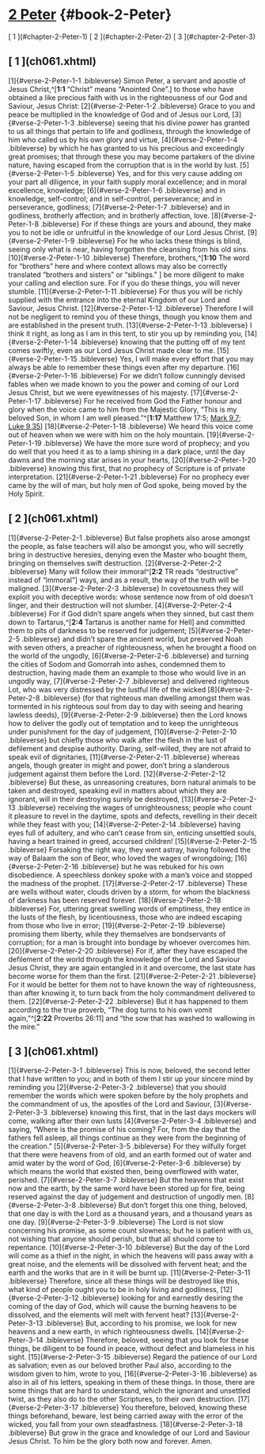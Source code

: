 # [2 Peter](ch001.xhtml) {#book-2-Peter}

<div id="chapterlinks-2-Peter" class="chapterlinks">[&nbsp;1&nbsp;](#chapter-2-Peter-1) [&nbsp;2&nbsp;](#chapter-2-Peter-2) [&nbsp;3&nbsp;](#chapter-2-Peter-3) </div>

<h2 class="chaptertitle">[&nbsp;1&nbsp;](ch061.xhtml)<span><span id="chapter-2-Peter-1"></span></span></h2>
 
[1]{#verse-2-Peter-1-1 .bibleverse} Simon Peter, a servant and apostle of Jesus Christ,^[**1:1** “Christ” means “Anointed One”.] to those who have obtained a like precious faith with us in the righteousness of our God and Saviour, Jesus Christ: [2]{#verse-2-Peter-1-2 .bibleverse} Grace to you and peace be multiplied in the knowledge of God and of Jesus our Lord, [3]{#verse-2-Peter-1-3 .bibleverse} seeing that his divine power has granted to us all things that pertain to life and godliness, through the knowledge of him who called us by his own glory and virtue, [4]{#verse-2-Peter-1-4 .bibleverse} by which he has granted to us his precious and exceedingly great promises; that through these you may become partakers of the divine nature, having escaped from the corruption that is in the world by lust. [5]{#verse-2-Peter-1-5 .bibleverse} Yes, and for this very cause adding on your part all diligence, in your faith supply moral excellence; and in moral excellence, knowledge; [6]{#verse-2-Peter-1-6 .bibleverse} and in knowledge, self-control; and in self-control, perseverance; and in perseverance, godliness; [7]{#verse-2-Peter-1-7 .bibleverse} and in godliness, brotherly affection; and in brotherly affection, love. [8]{#verse-2-Peter-1-8 .bibleverse} For if these things are yours and abound, they make you to not be idle or unfruitful in the knowledge of our Lord Jesus Christ. [9]{#verse-2-Peter-1-9 .bibleverse} For he who lacks these things is blind, seeing only what is near, having forgotten the cleansing from his old sins. [10]{#verse-2-Peter-1-10 .bibleverse} Therefore, brothers,^[**1:10** The word for “brothers” here and where context allows may also be correctly translated “brothers and sisters” or “siblings.” ] be more diligent to make your calling and election sure. For if you do these things, you will never stumble. [11]{#verse-2-Peter-1-11 .bibleverse} For thus you will be richly supplied with the entrance into the eternal Kingdom of our Lord and Saviour, Jesus Christ. 
[12]{#verse-2-Peter-1-12 .bibleverse} Therefore I will not be negligent to remind you of these things, though you know them and are established in the present truth. [13]{#verse-2-Peter-1-13 .bibleverse} I think it right, as long as I am in this tent, to stir you up by reminding you, [14]{#verse-2-Peter-1-14 .bibleverse} knowing that the putting off of my tent comes swiftly, even as our Lord Jesus Christ made clear to me. [15]{#verse-2-Peter-1-15 .bibleverse} Yes, I will make every effort that you may always be able to remember these things even after my departure. 
[16]{#verse-2-Peter-1-16 .bibleverse} For we didn’t follow cunningly devised fables when we made known to you the power and coming of our Lord Jesus Christ, but we were eyewitnesses of his majesty. [17]{#verse-2-Peter-1-17 .bibleverse} For he received from God the Father honour and glory when the voice came to him from the Majestic Glory, “This is my beloved Son, in whom I am well pleased.”^[**1:17** Matthew 17:5; [Mark 9,7](ch041.xhtml#verse-Mark-9-7); [Luke 9,35](ch042.xhtml#verse-Luke-9-35)] [18]{#verse-2-Peter-1-18 .bibleverse} We heard this voice come out of heaven when we were with him on the holy mountain. 
[19]{#verse-2-Peter-1-19 .bibleverse} We have the more sure word of prophecy; and you do well that you heed it as to a lamp shining in a dark place, until the day dawns and the morning star arises in your hearts, [20]{#verse-2-Peter-1-20 .bibleverse} knowing this first, that no prophecy of Scripture is of private interpretation. [21]{#verse-2-Peter-1-21 .bibleverse} For no prophecy ever came by the will of man, but holy men of God spoke, being moved by the Holy Spirit. 

<h2 class="chaptertitle">[&nbsp;2&nbsp;](ch061.xhtml)<span><span id="chapter-2-Peter-2"></span></span></h2>
 
[1]{#verse-2-Peter-2-1 .bibleverse} But false prophets also arose amongst the people, as false teachers will also be amongst you, who will secretly bring in destructive heresies, denying even the Master who bought them, bringing on themselves swift destruction. [2]{#verse-2-Peter-2-2 .bibleverse} Many will follow their immoral^[**2:2** TR reads “destructive” instead of “immoral”] ways, and as a result, the way of the truth will be maligned. [3]{#verse-2-Peter-2-3 .bibleverse} In covetousness they will exploit you with deceptive words: whose sentence now from of old doesn’t linger, and their destruction will not slumber. 
[4]{#verse-2-Peter-2-4 .bibleverse} For if God didn’t spare angels when they sinned, but cast them down to Tartarus,^[**2:4** Tartarus is another name for Hell] and committed them to pits of darkness to be reserved for judgement; [5]{#verse-2-Peter-2-5 .bibleverse} and didn’t spare the ancient world, but preserved Noah with seven others, a preacher of righteousness, when he brought a flood on the world of the ungodly, [6]{#verse-2-Peter-2-6 .bibleverse} and turning the cities of Sodom and Gomorrah into ashes, condemned them to destruction, having made them an example to those who would live in an ungodly way, [7]{#verse-2-Peter-2-7 .bibleverse} and delivered righteous Lot, who was very distressed by the lustful life of the wicked [8]{#verse-2-Peter-2-8 .bibleverse} (for that righteous man dwelling amongst them was tormented in his righteous soul from day to day with seeing and hearing lawless deeds), [9]{#verse-2-Peter-2-9 .bibleverse} then the Lord knows how to deliver the godly out of temptation and to keep the unrighteous under punishment for the day of judgement, [10]{#verse-2-Peter-2-10 .bibleverse} but chiefly those who walk after the flesh in the lust of defilement and despise authority. Daring, self-willed, they are not afraid to speak evil of dignitaries, [11]{#verse-2-Peter-2-11 .bibleverse} whereas angels, though greater in might and power, don’t bring a slanderous judgement against them before the Lord. [12]{#verse-2-Peter-2-12 .bibleverse} But these, as unreasoning creatures, born natural animals to be taken and destroyed, speaking evil in matters about which they are ignorant, will in their destroying surely be destroyed, [13]{#verse-2-Peter-2-13 .bibleverse} receiving the wages of unrighteousness; people who count it pleasure to revel in the daytime, spots and defects, revelling in their deceit while they feast with you; [14]{#verse-2-Peter-2-14 .bibleverse} having eyes full of adultery, and who can’t cease from sin, enticing unsettled souls, having a heart trained in greed, accursed children! [15]{#verse-2-Peter-2-15 .bibleverse} Forsaking the right way, they went astray, having followed the way of Balaam the son of Beor, who loved the wages of wrongdoing; [16]{#verse-2-Peter-2-16 .bibleverse} but he was rebuked for his own disobedience. A speechless donkey spoke with a man’s voice and stopped the madness of the prophet. 
[17]{#verse-2-Peter-2-17 .bibleverse} These are wells without water, clouds driven by a storm, for whom the blackness of darkness has been reserved forever. [18]{#verse-2-Peter-2-18 .bibleverse} For, uttering great swelling words of emptiness, they entice in the lusts of the flesh, by licentiousness, those who are indeed escaping from those who live in error; [19]{#verse-2-Peter-2-19 .bibleverse} promising them liberty, while they themselves are bondservants of corruption; for a man is brought into bondage by whoever overcomes him. 
[20]{#verse-2-Peter-2-20 .bibleverse} For if, after they have escaped the defilement of the world through the knowledge of the Lord and Saviour Jesus Christ, they are again entangled in it and overcome, the last state has become worse for them than the first. [21]{#verse-2-Peter-2-21 .bibleverse} For it would be better for them not to have known the way of righteousness, than after knowing it, to turn back from the holy commandment delivered to them. [22]{#verse-2-Peter-2-22 .bibleverse} But it has happened to them according to the true proverb, “The dog turns to his own vomit again,”^[**2:22** Proverbs 26:11] and “the sow that has washed to wallowing in the mire.”

<h2 class="chaptertitle">[&nbsp;3&nbsp;](ch061.xhtml)<span><span id="chapter-2-Peter-3"></span></span></h2>
 
[1]{#verse-2-Peter-3-1 .bibleverse} This is now, beloved, the second letter that I have written to you; and in both of them I stir up your sincere mind by reminding you [2]{#verse-2-Peter-3-2 .bibleverse} that you should remember the words which were spoken before by the holy prophets and the commandment of us, the apostles of the Lord and Saviour, [3]{#verse-2-Peter-3-3 .bibleverse} knowing this first, that in the last days mockers will come, walking after their own lusts [4]{#verse-2-Peter-3-4 .bibleverse} and saying, “Where is the promise of his coming? For, from the day that the fathers fell asleep, all things continue as they were from the beginning of the creation.” [5]{#verse-2-Peter-3-5 .bibleverse} For they wilfully forget that there were heavens from of old, and an earth formed out of water and amid water by the word of God, [6]{#verse-2-Peter-3-6 .bibleverse} by which means the world that existed then, being overflowed with water, perished. [7]{#verse-2-Peter-3-7 .bibleverse} But the heavens that exist now and the earth, by the same word have been stored up for fire, being reserved against the day of judgement and destruction of ungodly men. 
[8]{#verse-2-Peter-3-8 .bibleverse} But don’t forget this one thing, beloved, that one day is with the Lord as a thousand years, and a thousand years as one day. [9]{#verse-2-Peter-3-9 .bibleverse} The Lord is not slow concerning his promise, as some count slowness; but he is patient with us, not wishing that anyone should perish, but that all should come to repentance. [10]{#verse-2-Peter-3-10 .bibleverse} But the day of the Lord will come as a thief in the night, in which the heavens will pass away with a great noise, and the elements will be dissolved with fervent heat; and the earth and the works that are in it will be burnt up. [11]{#verse-2-Peter-3-11 .bibleverse} Therefore, since all these things will be destroyed like this, what kind of people ought you to be in holy living and godliness, [12]{#verse-2-Peter-3-12 .bibleverse} looking for and earnestly desiring the coming of the day of God, which will cause the burning heavens to be dissolved, and the elements will melt with fervent heat? [13]{#verse-2-Peter-3-13 .bibleverse} But, according to his promise, we look for new heavens and a new earth, in which righteousness dwells. 
[14]{#verse-2-Peter-3-14 .bibleverse} Therefore, beloved, seeing that you look for these things, be diligent to be found in peace, without defect and blameless in his sight. [15]{#verse-2-Peter-3-15 .bibleverse} Regard the patience of our Lord as salvation; even as our beloved brother Paul also, according to the wisdom given to him, wrote to you, [16]{#verse-2-Peter-3-16 .bibleverse} as also in all of his letters, speaking in them of these things. In those, there are some things that are hard to understand, which the ignorant and unsettled twist, as they also do to the other Scriptures, to their own destruction. [17]{#verse-2-Peter-3-17 .bibleverse} You therefore, beloved, knowing these things beforehand, beware, lest being carried away with the error of the wicked, you fall from your own steadfastness. [18]{#verse-2-Peter-3-18 .bibleverse} But grow in the grace and knowledge of our Lord and Saviour Jesus Christ. To him be the glory both now and forever. Amen. 